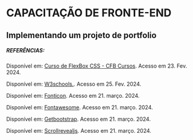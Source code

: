 #   CAPACITAÇÃO DE FRONTE-END

## Implementando um projeto de portfolio

##### REFERÊNCIAS:

Disponível em: [Curso de FlexBox CSS -
CFB Cursos](https://www.youtube.com/playlist?list=PLx4x_zx8csUhDWtEa-AtDAgSSmLObBVaz). Acesso em 23. Fev. 2024.

Disponível em: [W3schools.](https://www.w3schools.com/cssref/css3_pr_flex-basis.php). Acesso em 25. Fev. 2024.

Disponível em: [Fonticon](https://www.flaticon.com). Acesso em 21. março. 2024.

Disponível em: [Fontawesome](https://fontawesome.com). Acesso em 21. março. 2024.

Disponível em: [Getbootstrap](https://icons.getbootstrap.com/). Acesso em 21. março. 2024.

Disponível em: [Scrollrevealjs](https://scrollrevealjs.org/guide/installation.html). Acesso em 21. março. 2024.


